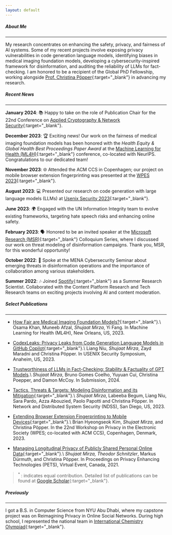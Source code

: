 ```yaml
---
layout: default
---
```


##### About Me
* * *
<!--
In my research, I focus on better understanding and developing techniques to realize AI safety and privacy enhancing technologies.
-->
My research concentrates on enhancing the safety, privacy, and fairness of AI systems. Some of my recent projects involve exposing privacy vulnerabilities in code generation language models, identifying biases in medical imaging foundation models, developing a cybersecurity-inspired framework for disinformation, and auditing the reliability of LLMs for fact-checking. I am honored to be a recipient of the Global PhD Fellowship, working alongside [Prof. Christina Pöpper](http://poepper.net){:target="_blank”} in advancing my research.

<!--
Some of my recent research includes: designing training data extraction attacks to generate privacy leakage from code generation language models, evaluating fairness of foundation models for medical imaging, and assessing reliability of large language models for fact checking tasks.

My work employs a mix of _quantitative & qualitative analyses_, _machine learning_, and _applied cryptography_.
-->

##### Recent News
* * * 

**January 2024**: 📚 Happy to take on the role of Publication Chair for the 22nd Conference on [Applied Cryptography & Network Security](https://wp.nyu.edu/acns2024/organization/){:target="_blank"}. 

**December 2023**: 🏆 Exciting news! Our work on the fairness of medical imaging foundation models has been honored with the *Health Equity & Global Health Best Proceedings Paper Award* at the [Machine Learning for Health (ML4H)](https://ml4health.github.io/2023/){:target="_blank"} conference, co-located with NeurIPS. Congratulations to our dedicated team!

**November 2023**: 🌐 Attended the ACM CCS in Copenhagen; our project on mobile browser extension fingerprinting was presented at the [WPES 2023](https://www.wpes2023.conf.kth.se/accepted.html){:target="_blank"}. 

**August 2023**: 💻 Presented our research on code generation with large language models (LLMs) at [Usenix Security 2023](https://www.usenix.org/conference/usenixsecurity23/technical-sessions){:target="_blank"}.

**June 2023**: 🌍 Engaged with the UN Information Integrity team to evolve existing frameworks, targeting hate speech risks and enhancing online safety.

**February 2023**: 🗣 Honored to be an invited speaker at the [Microsoft Research (MSR)](https://www.linkedin.com/feed/update/urn:li:activity:7034514423289364480/){:target="_blank"} Colloquium Series, where I discussed our work on threat modeling of disinformation campaigns. Thank you, MSR, for this wonderful opportunity!

**October 2022**: 🎤 Spoke at the MENA Cybersecurity Seminar about emerging threats in disinformation operations and the importance of collaboration among various stakeholders.

**Summer 2022**: 🎶 Joined [Spotify](https://research.atspotify.com/){:target="_blank"} as a Summer Research Scientist. Collaborated with the Content Platform Research and Tech Research teams on exciting projects involving AI and content moderation.


<!--
**October 2023**: 🩺 Thrilled to announce that our projects on enhancing health equity in Medical Imaging Foundation Models and Kidney Tumor Segmentation were selected for presentation at the [Machine Learning for Health (ML4H)](https://ml4health.github.io/2023/){:target="_blank"} conference in New Orleans.

<u>November 23</u>: Attended ACM CCS in Copenhagen where our work on mobile browser extension fingerprinting was presented at [WPES 2023](https://www.wpes2023.conf.kth.se/accepted.html){:target="_blank"}.\\
<u>October 23</u>: Our works on enhancing health equity of Medical Imaging Foundation Models and Kidney Tumor Segmentation have been selected for presentation at [Machine Learning for Health (ML4H)](https://ml4health.github.io/2023/){:target="_blank"} conference. See you in New Orleans!\\
<u>August 23</u>: Presented our research on code generation large langauge models (LLMs) at [Usenix Security 2023](https://www.usenix.org/conference/usenixsecurity23/technical-sessions){:target="_blank"}.\\
<u>February 23</u>: Invited to speak at [Microsoft Research (MSR)](https://www.linkedin.com/feed/update/urn:li:activity:7034514423289364480/){:target="_blank"} Colloquium Series. Thanks for having me! \\
<u>January 23</u>: Happy to be the Publication Chair for 22nd Conference on Applied Cryptography & Network Security [(ACNS)](https://wp.nyu.edu/acns2024/organization/){:target="_blank"}. \\
<u>January 23</u>: Served in the Program Committee for [SecWeb](https://secweb.work/2023.html){:target="_blank"} Workshop.\\
<u>October 22</u>: Spoke at the MENA Cybersecurity Seminar. \\
<u>Summer 22</u>: Joined [Spotify](https://research.atspotify.com/){:target="_blank"} as a Summer Research Scientist to work with Content Platform Research and Tech Research teams. 


<u>February 23</u>: Invited to give a lightning talk at [SecHOPE workshop](https://sechope23.github.io){:target="_blank"}.\\
<u>November 22</u>: Taught a guest lecture for Cyberwarfare course offered by Professor [Michail Maniatakos](https://nyuad.nyu.edu/en/academics/divisions/engineering/faculty/michail-maniatakos.html){:target="_blank"}. \\
<u>Summer 22</u>: Our paper on threat modeling of disinfomation campaigns has been accepted at [NDSS 2023](https://www.ndss-symposium.org/ndss2023/){:target="_blank"}.
<u>Fall 21</u>: Delivered three guest lectures on Network Flows for Algorithms undergraduate course at NYU. \\
<u>July 21</u>: Served as a Publication Chair at [ACM WiSec 2021](https://sites.nyuad.nyu.edu/wisec21/organization/){:target="_blank"}.
<u>June 21</u>: Presented our work on Longitudinal Privacy at PETS Symposium. Video of the talk can be found [here](https://www.youtube.com/watch?v=qPLFUaZKSJM){:target="_blank"}. 
<u>Spring 22</u>: Taught recitation sections of Introduction to Computer Science undergraduate course. \\
<u>January 23</u>: Served as an external reviewer of proceedings on Privacy Enhancing Technologies (PETS) 2023.\\
<u>May 21</u>: Delivered a talk on our work about Longitudinal Privacy on Facebook at [USEC 2021](http://www.usablesecurity.net/USEC/usec21/){:target="_blank"}.
<u>Fall 20</u>: Passed my Depth Qualifying Exam with committee members Joseph Bonneau, Rachel Greenstadt and Christina Pöpper. 
-->

##### Select Publications
* * * 

* [How Fair are Medical Imaging Foundation Models?](papers/ml4h_foundation_models.pdf){:target="_blank"}.\\
 Osama Khan, Muneeb Afzal, *Shujaat Mirza*, Yi Fang. In Machine Learning for Health (ML4H), New Orleans, US, 2023.

* [CodexLeaks: Privacy Leaks from Code Generation Language Models in GitHub Copilot](papers/codexleaks.pdf){:target="_blank"}.\\
Liang Niu, *Shujaat Mirza*, Zayd Maradni and Christina Pöpper. In USENIX Security Symposium, Anaheim, US, 2023.

* [Trustworthiness of LLMs in Fact-Checking: Stability & Factuality of GPT Models]().\\
*Shujaat Mirza*, Bruno Gomes Coelho, Yuyuan Cui, Christina Poepper, and Damon McCoy. In Submission, 2024.

* [Tactics, Threats & Targets: Modeling Disinformation and its Mitigation](papers/disinfo_threat_ndss23.pdf){:target="_blank"}.\\
*Shujaat Mirza*, Labeeba Begum, Liang Niu, Sara Pardo, Azza Abouzied, Paolo Papotti and Christina Pöpper. In Network and Distributed System Security (NDSS), San Diego, US, 2023. 

* [Extending Browser Extension Fingerprinting to Mobile Devices](papers/wpes23.pdf){:target="_blank"}.\\
Brian Hyeongseok Kim, *Shujaat Mirza*, and Christina Pöpper. In the 22nd Workshop on Privacy in the Electronic Society (WPES; co-located with ACM CCS), Copenhagen, Denmark, 2023.

* [Managing Longitudinal Privacy of Publicly Shared Personal Online Data](https://petsymposium.org/popets/2021/popets-2021-0013.pdf){:target="_blank"}.\\
*Shujaat Mirza*<sup>*</sup>, Theodor Schnitzler<sup>*</sup>, Markus Dürmuth, and Christina Pöpper. In Proceedings on Privacy Enhancing Technologies (PETS), Virtual Event, Canada, 2021. 

<!--

* [Towards Equitable Kidney Tumor Segmentation: Bias Evaluation and Mitigation](papers/ml4h_kidneytumor_segmentation.pdf){:target="_blank"}.\\
Muneeb Afzal, Osama Khan, *Shujaat Mirza*. In Machine Learning for Health (ML4H), New Orleans, US, 2023.

* [My Past Dictates my Present: Relevance, Exposure, and Influence of Longitudinal Data on Facebook](https://www.ndss-symposium.org/ndss-paper/auto-draft-181/){:target="_blank"}.\\
*Shujaat Mirza*, and Christina Pöpper. In Workshop on Usable Security and Privacy (USEC), Virtual Event, New Zealand, 2021.

* [Forgetting with Puzzles: Using Cryptographic Puzzles to Support Digital Forgetting](https://dl.acm.org/doi/10.1145/3176258.3176327){:target="_blank"}.\\
Ghous Amjad, *Shujaat Mirza*, and Christina Pöpper.  In ACM Conference on Data and Application Security and Privacy (CODASPY), Tempe AZ, US, 2018.
-->
> <sup> * </sup>: indicates equal contribution. 
Detailed list of publications can be found at [Google Scholar](https://scholar.google.com/citations?user=6mJvLd4AAAAJ&hl=en){:target="_blank"}.


##### Previously
* * * 

I got a B.S. in Computer Science from NYU Abu Dhabi, where my capstone project was on Reimagining Privacy in Online Social Networks. During high school, I represented the national team in [International Chemistry Olympiad](https://en.wikipedia.org/wiki/International_Chemistry_Olympiad){:target="_blank"}.

<!--
<sub>Theme by [orderedlist](https://github.com/orderedlist){:target="_blank"}.</sub>
-->